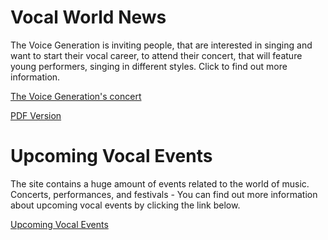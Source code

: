 <h1>Vocal World News</h1>
The Voice Generation is inviting people, that are interested in singing and want to start their vocal career, to attend their concert, that will feature young performers, singing in different styles. Click to find out more information.

<p><a href="/Basic Web Design/Image Assignement.html" target="_self">The Voice Generation's concert</a><p/>
<p><a href="/Basic Web Design/documents/Assignement Image.html" target="_blank">PDF Version</a></p>   
<h1>Upcoming Vocal Events</h1> 
  The site contains a huge amount of events related to the world of music. Concerts, performances, and festivals - You can find out more information about upcoming vocal events by clicking the link below.
  
  <p><a href="https://www.songkick.com" target="_blank">Upcoming Vocal Events</a></p>
